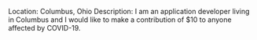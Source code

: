 Location: Columbus, Ohio
Description: I am an application developer living in Columbus and I would like to make a contribution of $10 to anyone affected by COVID-19.